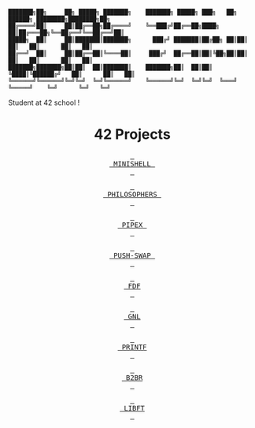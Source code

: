 ```
███████╗██╗     ██╗ █████╗ ███████╗    ███████╗ █████╗ ███╗   ██╗ ██████╗ ████████╗████████╗██╗
██╔════╝██║     ██║██╔══██╗██╔════╝    ╚══███╔╝██╔══██╗████╗  ██║██╔═══██╗╚══██╔══╝╚══██╔══╝██║
█████╗  ██║     ██║███████║███████╗      ███╔╝ ███████║██╔██╗ ██║██║   ██║   ██║      ██║   ██║
██╔══╝  ██║     ██║██╔══██║╚════██║     ███╔╝  ██╔══██║██║╚██╗██║██║   ██║   ██║      ██║   ██║
███████╗███████╗██║██║  ██║███████║    ███████╗██║  ██║██║ ╚████║╚██████╔╝   ██║      ██║   ██║
╚══════╝╚══════╝╚═╝╚═╝  ╚═╝╚══════╝    ╚══════╝╚═╝  ╚═╝╚═╝  ╚═══╝ ╚═════╝    ╚═╝      ╚═╝   ╚═╝
```                                        

Student at 42 school !


<div align = center>


# 42 Projects 

[<kbd> <br> MINISHELL <br> </kbd>][Link]

[Link]: https://github.com/eliaszanotti/minishell

[<kbd> <br> PHILOSOPHERS <br> </kbd>][Link2]

[Link2]: https://github.com/eliaszanotti/philo

[<kbd> <br> PIPEX <br> </kbd>][Link3]

[Link3]: https://github.com/eliaszanotti/pipex

[<kbd> <br> PUSH-SWAP <br> </kbd>][Link4]

[Link4]: https://github.com/eliaszanotti/push_swap

[<kbd> <br> FDF <br> </kbd>][Link5]

[Link5]: https://github.com/eliaszanotti/fdf

[<kbd> <br> GNL <br> </kbd>][Link6]

[Link6]: https://github.com/eliaszanotti/gnl

[<kbd> <br> PRINTF <br> </kbd>][Link7]

[Link7]: https://github.com/eliaszanotti/printf

[<kbd> <br> B2BR <br> </kbd>][Link8]

[Link8]: https://github.com/eliaszanotti/b2br

[<kbd> <br> LIBFT <br> </kbd>][Link9]

[Link9]: https://github.com/eliaszanotti/libft

 </div>
